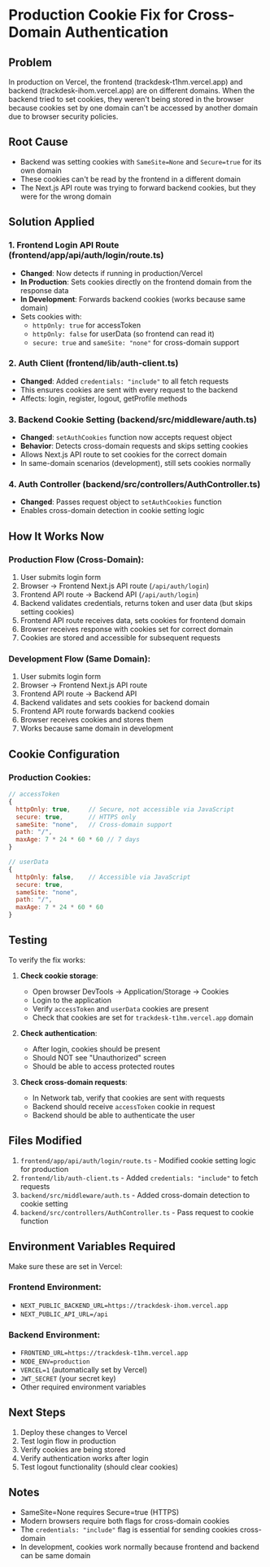 # Production Cookie Fix for Cross-Domain Authentication

## Problem
In production on Vercel, the frontend (trackdesk-t1hm.vercel.app) and backend (trackdesk-ihom.vercel.app) are on different domains. When the backend tried to set cookies, they weren't being stored in the browser because cookies set by one domain can't be accessed by another domain due to browser security policies.

## Root Cause
- Backend was setting cookies with `SameSite=None` and `Secure=true` for its own domain
- These cookies can't be read by the frontend in a different domain
- The Next.js API route was trying to forward backend cookies, but they were for the wrong domain

## Solution Applied

### 1. Frontend Login API Route (frontend/app/api/auth/login/route.ts)
- **Changed**: Now detects if running in production/Vercel
- **In Production**: Sets cookies directly on the frontend domain from the response data
- **In Development**: Forwards backend cookies (works because same domain)
- Sets cookies with:
  - `httpOnly: true` for accessToken
  - `httpOnly: false` for userData (so frontend can read it)
  - `secure: true` and `sameSite: "none"` for cross-domain support

### 2. Auth Client (frontend/lib/auth-client.ts)
- **Changed**: Added `credentials: "include"` to all fetch requests
- This ensures cookies are sent with every request to the backend
- Affects: login, register, logout, getProfile methods

### 3. Backend Cookie Setting (backend/src/middleware/auth.ts)
- **Changed**: `setAuthCookies` function now accepts request object
- **Behavior**: Detects cross-domain requests and skips setting cookies
- Allows Next.js API route to set cookies for the correct domain
- In same-domain scenarios (development), still sets cookies normally

### 4. Auth Controller (backend/src/controllers/AuthController.ts)
- **Changed**: Passes request object to `setAuthCookies` function
- Enables cross-domain detection in cookie setting logic

## How It Works Now

### Production Flow (Cross-Domain):
1. User submits login form
2. Browser → Frontend Next.js API route (`/api/auth/login`)
3. Frontend API route → Backend API (`/api/auth/login`)
4. Backend validates credentials, returns token and user data (but skips setting cookies)
5. Frontend API route receives data, sets cookies for frontend domain
6. Browser receives response with cookies set for correct domain
7. Cookies are stored and accessible for subsequent requests

### Development Flow (Same Domain):
1. User submits login form
2. Browser → Frontend Next.js API route
3. Frontend API route → Backend API
4. Backend validates and sets cookies for backend domain
5. Frontend API route forwards backend cookies
6. Browser receives cookies and stores them
7. Works because same domain in development

## Cookie Configuration

### Production Cookies:
```javascript
// accessToken
{
  httpOnly: true,     // Secure, not accessible via JavaScript
  secure: true,       // HTTPS only
  sameSite: "none",   // Cross-domain support
  path: "/",
  maxAge: 7 * 24 * 60 * 60 // 7 days
}

// userData
{
  httpOnly: false,    // Accessible via JavaScript
  secure: true,
  sameSite: "none",
  path: "/",
  maxAge: 7 * 24 * 60 * 60
}
```

## Testing

To verify the fix works:

1. **Check cookie storage**:
   - Open browser DevTools → Application/Storage → Cookies
   - Login to the application
   - Verify `accessToken` and `userData` cookies are present
   - Check that cookies are set for `trackdesk-t1hm.vercel.app` domain

2. **Check authentication**:
   - After login, cookies should be present
   - Should NOT see "Unauthorized" screen
   - Should be able to access protected routes

3. **Check cross-domain requests**:
   - In Network tab, verify that cookies are sent with requests
   - Backend should receive `accessToken` cookie in request
   - Backend should be able to authenticate the user

## Files Modified

1. `frontend/app/api/auth/login/route.ts` - Modified cookie setting logic for production
2. `frontend/lib/auth-client.ts` - Added `credentials: "include"` to fetch requests
3. `backend/src/middleware/auth.ts` - Added cross-domain detection to cookie setting
4. `backend/src/controllers/AuthController.ts` - Pass request to cookie function

## Environment Variables Required

Make sure these are set in Vercel:

### Frontend Environment:
- `NEXT_PUBLIC_BACKEND_URL=https://trackdesk-ihom.vercel.app`
- `NEXT_PUBLIC_API_URL=/api`

### Backend Environment:
- `FRONTEND_URL=https://trackdesk-t1hm.vercel.app`
- `NODE_ENV=production`
- `VERCEL=1` (automatically set by Vercel)
- `JWT_SECRET` (your secret key)
- Other required environment variables

## Next Steps

1. Deploy these changes to Vercel
2. Test login flow in production
3. Verify cookies are being stored
4. Verify authentication works after login
5. Test logout functionality (should clear cookies)

## Notes

- SameSite=None requires Secure=true (HTTPS)
- Modern browsers require both flags for cross-domain cookies
- The `credentials: "include"` flag is essential for sending cookies cross-domain
- In development, cookies work normally because frontend and backend can be same domain


